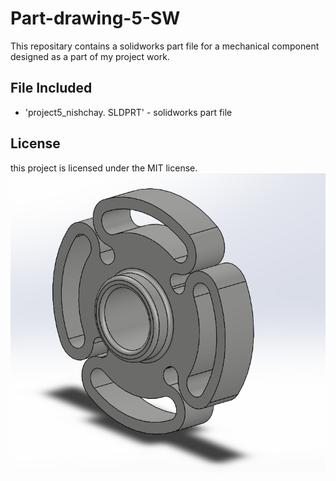 # Part-drawing-5-SW
This repositary contains a solidworks part file for a mechanical component designed as a part of my project work.
## File Included
- 'project5_nishchay.  SLDPRT' -
solidworks part file
## License
this project is licensed under the MIT license.
![Part Drawing Preview](part5.png)
